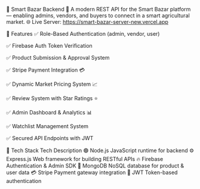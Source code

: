 🛒 Smart Bazar Backend
🚀 A modern REST API for the Smart Bazar platform — enabling admins, vendors, and buyers to connect in a smart agricultural market.
🌐 Live Server: https://smart-bazar-server-new.vercel.app

📌 Features
✅ Role-Based Authentication (admin, vendor, user)

✅ Firebase Auth Token Verification

✅ Product Submission & Approval System

✅ Stripe Payment Integration 💳

✅ Dynamic Market Pricing System 📈

✅ Review System with Star Ratings ⭐

✅ Admin Dashboard & Analytics 📊

✅ Watchlist Management System

✅ Secured API Endpoints with JWT

🧱 Tech Stack
Tech	Description
🟢 Node.js	JavaScript runtime for backend
⚙️ Express.js	Web framework for building RESTful APIs
🔥 Firebase	Authentication & Admin SDK
🧪 MongoDB	NoSQL database for product & user data
💳 Stripe	Payment gateway integration
🔐 JWT	Token-based authentication 